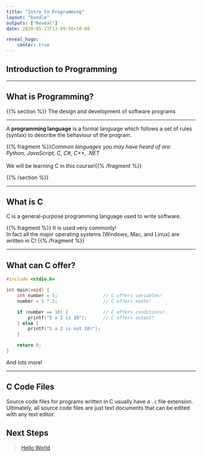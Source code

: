 ```yaml
---
title: "Intro to Programming"
layout: "bundle"
outputs: ["Reveal"]
date: 2020-05-13T13:09:50+10:00

reveal_hugo:
    center: true
---
```



## Introduction to Programming

---

## What is Programming?

{{% section %}}
The design and development of software programs

---

A **programming language** is a formal language which follows a set of rules (syntax) to describe the behaviour of the program.  

{{% fragment %}}_Common languages you may have heard of are:</br>Python, JavaScript, C, C#, C++, .NET_</br></br>We will be learning C in this course!{{% /fragment %}}

{{% /section %}}

---

## What is C

C is a general-purpose programming language used to write software.  

{{% fragment %}}
It is used very commonly!</br>
In fact all the major operating systems (Windows, Mac, and Linux) are written in C!
{{% /fragment %}}

---

## What can C offer?

```c
#include <stdio.h>

int main(void) {
    int number = 5;                 // C offers variables!
    number = 5 * 2;                 // C offers maths!

    if (number == 10) {             // C offers conditions!
        printf("5 x 2 is 10");      // C offers output!
    } else {
        printf("5 x 2 is not 10!");
    }

    return 0;
}
```

And lots more!

---

## C Code Files

Source code files for programs written in C usually have a `.c` file extension.  
Ultimately, all source code files are just text documents that can be edited with any text editor.

## Next Steps

> [Hello World](../hello-world)

